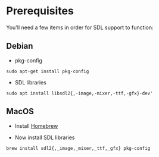 # Prerequisites

You'll need a few items in order for SDL support to function:

## Debian

* pkg-config

`sudo apt-get install pkg-config`

* SDL libraries

`sudo apt install libsdl2{,-image,-mixer,-ttf,-gfx}-dev'`

## MacOS

* Install [Homebrew](http://brew.sh)

* Now install SDL libraries

`brew install sdl2{,_image,_mixer,_ttf,_gfx} pkg-config`
